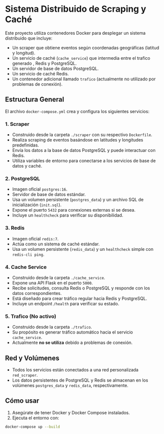 # Sistema Distribuido de Scraping y Caché

Este proyecto utiliza contenedores Docker para desplegar un sistema distribuido que incluye:

- Un scraper que obtiene eventos según coordenadas geográficas (latitud y longitud).
- Un servicio de caché (`cache_service`) que intermedia entre el trafico generado , Redis y PostgreSQL.
- Un servidor de base de datos PostgreSQL.
- Un servicio de caché Redis.
- Un contenedor adicional llamado `trafico` (actualmente no utilizado por problemas de conexión).

## Estructura General

El archivo `docker-compose.yml` crea y configura los siguientes servicios:

### 1. **Scraper**
- Construido desde la carpeta `./scraper` con su respectivo `Dockerfile`.
- Realiza scraping de eventos basándose en latitudes y longitudes predefinidas.
- Envía los datos a la base de datos PostgreSQL y puede interactuar con Redis.
- Utiliza variables de entorno para conectarse a los servicios de base de datos y caché.

### 2. **PostgreSQL**
- Imagen oficial `postgres:16`.
- Servidor de base de datos estándar.
- Usa un volumen persistente (`postgres_data`) y un archivo SQL de inicialización (`init.sql`).
- Expone el puerto `5432` para conexiones externas si se desea.
- Incluye un `healthcheck` para verificar su disponibilidad.

### 3. **Redis**
- Imagen oficial `redis:7`.
- Actúa como un sistema de caché estándar.
- Usa un volumen persistente (`redis_data`) y un `healthcheck` simple con `redis-cli ping`.

### 4. **Cache Service**
- Construido desde la carpeta `./cache_service`.
- Expone una API Flask en el puerto `5000`.
- Recibe solicitudes, consulta Redis o PostgreSQL y responde con los datos correspondientes.
- Está diseñado para crear tráfico regular hacia Redis y PostgreSQL.
- Incluye un endpoint `/health` para verificar su estado.

### 5. **Trafico (No activo)**
- Construido desde la carpeta `./trafico`.
- Su propósito es generar tráfico automático hacia el servicio `cache_service`.
- Actualmente **no se utiliza** debido a problemas de conexión.

## Red y Volúmenes

- Todos los servicios están conectados a una red personalizada `red_scraper`.
- Los datos persistentes de PostgreSQL y Redis se almacenan en los volúmenes `postgres_data` y `redis_data`, respectivamente.

## Cómo usar

1. Asegúrate de tener Docker y Docker Compose instalados.
2. Ejecuta el entorno con:

```bash
docker-compose up --build
